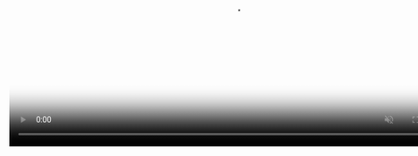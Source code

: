 <video width="800" poster="pics/glow.jpeg" autoplay muted loop playsinline>
  <source src="pics/glow.mp4" type="video/mp4">
  <source src="pics/glow.mov" type="video/mov">
  <source src="pics/glow.webm" type="video/webm">
  <source src="pics/glow.ogg" type="video/ogg">
  glow
</video>